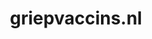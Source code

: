 ---
layout: post
title: "griepvaccins.nl"
internal_url: "/dutchgov/griepvaccins.nl.html"
subdomains_count: 2
all_subdomains_count: 2
urls_count: 2
ssl_rank: 0
http_rank: 75
url_link: /data/griepvaccins.nl/urls.txt
all_subdomains_link: /data/griepvaccins.nl/all_subdomains.txt
subdomains_link: /data/griepvaccins.nl/subdomains.txt
categories: dutchgov
---
